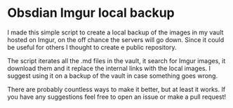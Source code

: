 # Obsdian Imgur local backup
I made this simple script to create a local backup of the images in my vault hosted on Imgur, on the off chance the servers will go down.
Since it could be useful for others I thought to create e public repository.

The script iterates all the .md files in the vault, it search for Imgur images, it download them and it replace the internal links with the local images.
I suggest using it on a backup of the vault in case something goes wrong.

There are probably countless ways to make it better, but at least it works. If you have any suggestions feel free to open an issue or make a pull request!
